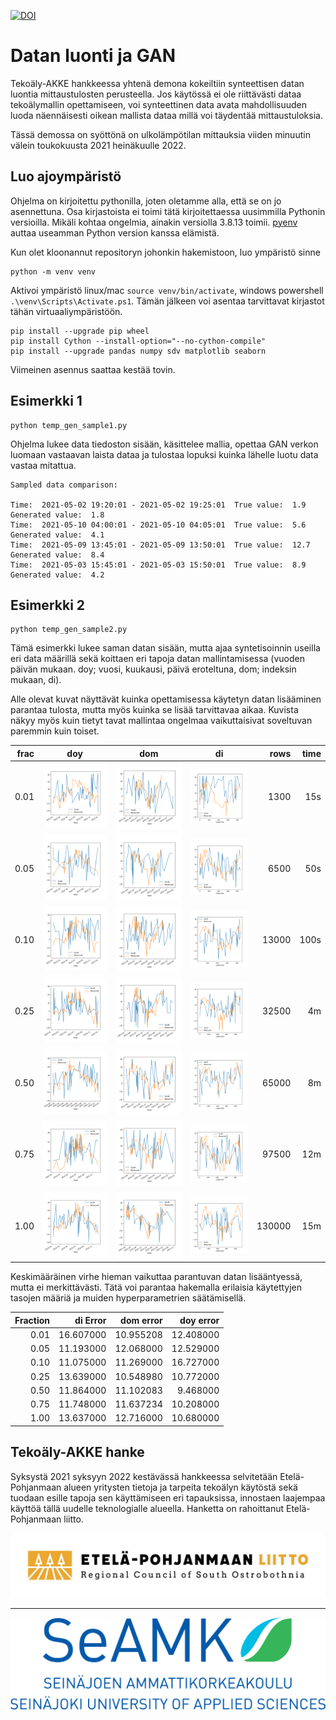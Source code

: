 [seamk_logo]:       /img/Seamk_logo.svg
[epliitto_logo]:    /img/EPLiitto_logo_vaaka_vari.jpg


[doy1]:             /img/plot-doy-0.01.png
[dom1]:             /img/plot-dom-0.01.png
[di1]:              /img/plot-di-0.01.png
[doy2]:             /img/plot-doy-0.05.png
[dom2]:             /img/plot-dom-0.05.png
[di2]:              /img/plot-di-0.05.png
[doy3]:             /img/plot-doy-0.1.png
[dom3]:             /img/plot-dom-0.1.png
[di3]:              /img/plot-di-0.1.png
[doy4]:             /img/plot-doy-0.25.png
[dom4]:             /img/plot-dom-0.25.png
[di4]:              /img/plot-di-0.25.png
[doy5]:             /img/plot-doy-0.5.png
[dom5]:             /img/plot-dom-0.5.png
[di5]:              /img/plot-di-0.5.png
[doy6]:             /img/plot-doy-0.75.png
[dom6]:             /img/plot-dom-0.75.png
[di6]:              /img/plot-di-0.75.png
[doy7]:             /img/plot-doy-1.0.png
[dom7]:             /img/plot-dom-1.0.png
[di7]:              /img/plot-di-1.0.png

[![DOI](https://zenodo.org/badge/DOI/10.5281/zenodo.10682576.svg)](https://doi.org/10.5281/zenodo.10682576)

# Datan luonti ja GAN 

Tekoäly-AKKE hankkeessa yhtenä demona kokeiltiin synteettisen datan luontia mittaustulosten perusteella. Jos käytössä ei ole riittävästi dataa tekoälymallin opettamiseen, voi synteettinen data avata mahdollisuuden luoda näennäisesti oikean mallista dataa millä voi täydentää mittaustuloksia. 

Tässä demossa on syöttönä on ulkolämpötilan mittauksia viiden minuutin välein toukokuusta 2021 heinäkuulle 2022. 

## Luo ajoympäristö

Ohjelma on kirjoitettu pythonilla, joten oletamme alla, että se on jo asennettuna. Osa kirjastoista ei toimi tätä kirjoitettaessa uusimmilla Pythonin versioilla. Mikäli kohtaa ongelmia, ainakin versiolla 3.8.13 toimii. [pyenv](https://github.com/pyenv/pyenv)  auttaa useamman Python version kanssa elämistä.

Kun olet kloonannut repositoryn johonkin hakemistoon, luo ympäristö sinne 

```
python -m venv venv
```

Aktivoi ympäristö linux/mac `source venv/bin/activate`, windows powershell `.\venv\Scripts\Activate.ps1`. Tämän jälkeen voi asentaa tarvittavat kirjastot tähän virtuaaliympäristöön. 

```
pip install --upgrade pip wheel
pip install Cython --install-option="--no-cython-compile"
pip install --upgrade pandas numpy sdv matplotlib seaborn
```

Viimeinen asennus saattaa kestää tovin. 

## Esimerkki 1

```
python temp_gen_sample1.py
```

Ohjelma lukee data tiedoston sisään, käsittelee mallia, opettaa GAN verkon luomaan vastaavan laista dataa ja tulostaa lopuksi kuinka lähelle luotu data vastaa mitattua. 

```
Sampled data comparison:

Time:  2021-05-02 19:20:01 - 2021-05-02 19:25:01  True value:  1.9  Generated value:  1.8
Time:  2021-05-10 04:00:01 - 2021-05-10 04:05:01  True value:  5.6  Generated value:  4.1
Time:  2021-05-09 13:45:01 - 2021-05-09 13:50:01  True value:  12.7  Generated value:  8.4
Time:  2021-05-03 15:45:01 - 2021-05-03 15:50:01  True value:  8.9  Generated value:  4.2
```

## Esimerkki 2 

```
python temp_gen_sample2.py
```

Tämä esimerkki lukee saman datan sisään, mutta ajaa syntetisoinnin useilla eri data määrillä sekä koittaen eri tapoja datan mallintamisessa (vuoden päivän mukaan. doy; vuosi, kuukausi, päivä eroteltuna, dom; indeksin mukaan, di). 

Alle olevat kuvat näyttävät kuinka opettamisessa käytetyn datan lisääminen parantaa tulosta, mutta myös kuinka se lisää tarvittavaa aikaa. Kuvista näkyy myös kuin tietyt tavat mallintaa ongelmaa vaikuttaisivat soveltuvan paremmin kuin toiset. 

| frac | doy     | dom     | di     | rows   | time |
|  --: | :--:    | :--:    | :--:   | --:    | --:  |
| 0.01 | ![doy1] | ![dom1] | ![di1] | 1300   | 15s  |
| 0.05 | ![doy2] | ![dom2] | ![di2] | 6500   | 50s  |
| 0.10 | ![doy3] | ![dom3] | ![di3] | 13000  | 100s |
| 0.25 | ![doy4] | ![dom4] | ![di4] | 32500  |  4m  |
| 0.50 | ![doy5] | ![dom5] | ![di5] | 65000  |  8m  |
| 0.75 | ![doy6] | ![dom6] | ![di6] | 97500  | 12m  |
| 1.00 | ![doy7] | ![dom7] | ![di7] | 130000 | 15m  |

Keskimääräinen virhe hieman vaikuttaa parantuvan datan lisääntyessä, mutta ei merkittävästi. Tätä voi parantaa hakemalla erilaisia käytettyjen tasojen määriä ja muiden hyperparametrien säätämisellä.

| Fraction | di Error | dom error | doy error |
| --: | --: | --: | --: |
| 0.01  | 16.607000 | 10.955208 | 12.408000 |
| 0.05  | 11.193000 | 12.068000 | 12.529000 |
| 0.10  | 11.075000 | 11.269000 | 16.727000 |
| 0.25  | 13.639000 | 10.548980 | 10.772000 |
| 0.50  | 11.864000 | 11.102083 | 9.468000  |
| 0.75  | 11.748000 | 11.637234 | 10.208000 |
| 1.00  | 13.637000 | 12.716000 | 10.680000 |


## Tekoäly-AKKE hanke

Syksystä 2021 syksyyn 2022 kestävässä hankkeessa selvitetään Etelä-Pohjanmaan alueen yritysten tietoja ja tarpeita tekoälyn käytöstä sekä tuodaan esille tapoja sen käyttämiseen eri tapauksissa, innostaen laajempaa käyttöä tällä uudelle teknologialle alueella. Hanketta on rahoittanut Etelä-Pohjanmaan liitto.

![epliitto_logo]

---

![seamk_logo]
